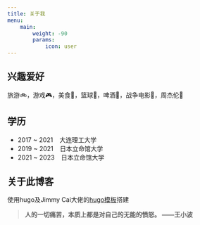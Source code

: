 ```yaml
---
title: 关于我
menu:
    main: 
        weight: -90
        params:
            icon: user
---
```


兴趣爱好
-----------------
旅游🚲，游戏🎮，美食🍙，篮球🏀，啤酒🍻，战争电影🎫，周杰伦🎵

学历
-----------------  
* 2017 ~ 2021 &ensp; 大连理工大学
* 2019 ~ 2021 &ensp; 日本立命馆大学
* 2021 ~ 2023 &ensp; 日本立命馆大学

关于此博客
-----------------
使用hugo及Jimmy Cai大佬的[hugo模板](https://github.com/CaiJimmy/hugo-theme-stack)搭建  
> **人的一切痛苦，本质上都是对自己的无能的愤怒。  ——王小波** 